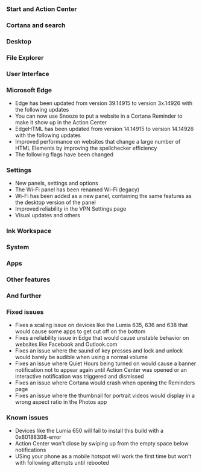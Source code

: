 ### Start and Action Center

### Cortana and search

### Desktop

### File Explorer

### User Interface

### Microsoft Edge
- Edge has been updated from version 39.14915 to version 3x.14926 with the following updates
 - You can now use Snooze to put a website in a Cortana Reminder to make it show up in the Action Center
- EdgeHTML has been updated from version 14.14915 to version 14.14926 with the following updates
 - Improved performance on websites that change a large number of HTML Elements by improving the spellchecker efficiency
- The following flags have been changed

### Settings
- New panels, settings and options
 - The Wi-Fi panel has been renamed Wi-Fi (legacy)
 - Wi-Fi has been added as a new panel, containing the same features as the desktop version of the panel
 - Improved reliability in the VPN Settings page
- Visual updates and others

### Ink Workspace

### System

### Apps

### Other features

### And further

### Fixed issues
- Fixes a scaling issue on devices like the Lumia 635, 636 and 638 that would cause some apps to get cut off on the bottom
- Fixes a reliability issue in Edge that would cause unstable behavior on websites like Facebook and Outlook.com
- Fixes an issue where the saund of key presses and lock and unlock would barely be audible when using a normal volume
- Fixes an issue where Quiet Hours being turned on would cause a banner notification not to appear again until Action Center was opened or an interactive notification was triggered and dismissed
- Fixes an issue where Cortana would crash when opening the Reminders page
- Fixes an issue where the thumbnail for portrait videos would display in a wrong aspect ratio in the Photos app

### Known issues
- Devices like the Lumia 650 will fail to install this build with a 0x80188308-error
- Action Center won't close by swiping up from the empty space below notifications
- USing your phone as a mobile hotspot will work the first time but won't with following attempts until rebooted
